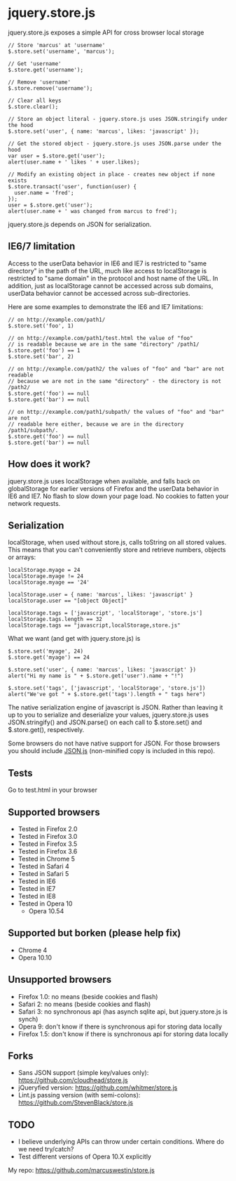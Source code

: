 jquery.store.js
========

jquery.store.js exposes a simple API for cross browser local storage

	// Store 'marcus' at 'username'
	$.store.set('username', 'marcus');
	
	// Get 'username'
	$.store.get('username');
	
	// Remove 'username'
	$.store.remove('username');
	
	// Clear all keys
	$.store.clear();
	
	// Store an object literal - jquery.store.js uses JSON.stringify under the hood
	$.store.set('user', { name: 'marcus', likes: 'javascript' });
	
	// Get the stored object - jquery.store.js uses JSON.parse under the hood
	var user = $.store.get('user');
	alert(user.name + ' likes ' + user.likes);
  
	// Modify an existing object in place - creates new object if none exists
	$.store.transact('user', function(user) {
	  user.name = 'fred';
	});
	user = $.store.get('user');
	alert(user.name + ' was changed from marcus to fred');

jquery.store.js depends on JSON for serialization.

IE6/7 limitation
----------------
Access to the userData behavior in IE6 and IE7 is restricted to "same directory" in the path of the URL, much like access to localStorage is restricted to "same domain" in the protocol and host name of the URL. In addition, just as localStorage cannot be accessed across sub domains, userData behavior cannot be accessed across sub-directories.

Here are some examples to demonstrate the IE6 and IE7 limitations:

	// on http://example.com/path1/
	$.store.set('foo', 1)
	
	// on http://example.com/path1/test.html the value of "foo"
	// is readable because we are in the same "directory" /path1/
	$.store.get('foo') == 1
	$.store.set('bar', 2)
	
	// on http://example.com/path2/ the values of "foo" and "bar" are not readable
	// because we are not in the same "directory" - the directory is not /path2/
	$.store.get('foo') == null
	$.store.get('bar') == null

	// on http://example.com/path1/subpath/ the values of "foo" and "bar" are not
	// readable here either, because we are in the directory /path1/subpath/.
	$.store.get('foo') == null
	$.store.get('bar') == null

How does it work?
------------------
jquery.store.js uses localStorage when available, and falls back on globalStorage for earlier versions of Firefox and the userData behavior in IE6 and IE7. No flash to slow down your page load. No cookies to fatten your network requests.

Serialization
-------------
localStorage, when used without store.js, calls toString on all stored values. This means that you can't conveniently store and retrieve numbers, objects or arrays:

	localStorage.myage = 24
	localStorage.myage != 24
	localStorage.myage == '24'
	
	localStorage.user = { name: 'marcus', likes: 'javascript' }
	localStorage.user == "[object Object]"
	
	localStorage.tags = ['javascript', 'localStorage', 'store.js']
	localStorage.tags.length == 32
	localStorage.tags == "javascript,localStorage,store.js"

What we want (and get with jquery.store.js) is

	$.store.set('myage', 24)
	$.store.get('myage') == 24
	
	$.store.set('user', { name: 'marcus', likes: 'javascript' })
	alert("Hi my name is " + $.store.get('user').name + "!")
	
	$.store.set('tags', ['javascript', 'localStorage', 'store.js'])
	alert("We've got " + $.store.get('tags').length + " tags here")

The native serialization engine of javascript is JSON. Rather than leaving it up to you to serialize and deserialize your values, jquery.store.js uses JSON.stringify() and JSON.parse() on each call to $.store.set() and $.store.get(), respectively.

Some browsers do not have native support for JSON. For those browsers you should include [JSON.js] (non-minified copy is included in this repo).

Tests
-----
Go to test.html in your browser

Supported browsers
------------------
 - Tested in Firefox 2.0
 - Tested in Firefox 3.0
 - Tested in Firefox 3.5
 - Tested in Firefox 3.6
 - Tested in Chrome 5
 - Tested in Safari 4
 - Tested in Safari 5
 - Tested in IE6
 - Tested in IE7
 - Tested in IE8
 - Tested in Opera 10
   - Opera 10.54

Supported but borken (please help fix)
--------------------------------------
 - Chrome 4
 - Opera 10.10

Unsupported browsers
-------------------
 - Firefox 1.0: no means (beside cookies and flash)
 - Safari 2: no means (beside cookies and flash)
 - Safari 3: no synchronous api (has asynch sqlite api, but jquery.store.js is synch)
 - Opera 9: don't know if there is synchronous api for storing data locally
 - Firefox 1.5: don't know if there is synchronous api for storing data locally

Forks
----
 - Sans JSON support (simple key/values only): https://github.com/cloudhead/store.js
 - jQueryfied version: https://github.com/whitmer/store.js 
 - Lint.js passing version (with semi-colons): https://github.com/StevenBlack/store.js

TODO
----
 - I believe underlying APIs can throw under certain conditions. Where do we need try/catch?
 - Test different versions of Opera 10.X explicitly

My repo: https://github.com/marcuswestin/store.js


  [JSON.js]: http://www.json.org/json2.js
